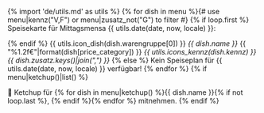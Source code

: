 {% import 'de/utils.md' as utils %}
{% for dish in menu %}{# use menu|kennz("V,F") or menu|zusatz_not("G") to filter #}
{% if loop.first %}
Speisekarte für Mittagsmensa {{ utils.date(date, now, locale) }}:

{% endif %}
{{ utils.icon_dish(dish.warengruppe[0]) }} *{{ dish.name }}*
        {{ "%1.2f€"|format(dish[price_category]) }} _{{ utils.icons_kennz(dish.kennz) }} {{ dish.zusatz.keys()|join(",") }}_
{% else %}
Kein Speiseplan für {{ utils.date(date, now, locale) }} verfügbar!
{% endfor %}
{% if menu|ketchup()|list() %}

🍅 Ketchup für {% for dish in menu|ketchup() %}{{ dish.name }}{% if not loop.last %}, {% endif %}{% endfor %} mitnehmen.
{% endif %}
